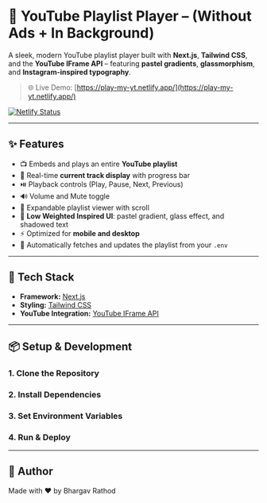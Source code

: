 # 🎵 YouTube Playlist Player – (Without Ads + In Background)

A sleek, modern YouTube playlist player built with **Next.js**, **Tailwind CSS**, and the **YouTube IFrame API** – featuring **pastel gradients**, **glassmorphism**, and **Instagram-inspired typography**.

> 🌐 Live Demo: [https://play-my-yt.netlify.app/](https://play-my-yt.netlify.app/)
> 
[![Netlify Status](https://api.netlify.com/api/v1/badges/00ece0a3-e5b0-44f3-a74b-20bd8a0e40ac/deploy-status)](https://app.netlify.com/projects/play-my-yt/deploys)

---

## ✨ Features

- 📺 Embeds and plays an entire **YouTube playlist**
- 🎵 Real-time **current track display** with progress bar
- ⏯️ Playback controls (Play, Pause, Next, Previous)
- 🔊 Volume and Mute toggle
- 📜 Expandable playlist viewer with scroll
- 💅 **Low Weighted Inspired UI**: pastel gradient, glass effect, and shadowed text
- ⚡ Optimized for **mobile and desktop**
- 🔁 Automatically fetches and updates the playlist from your `.env`

---

## 🚀 Tech Stack

- **Framework:** [Next.js](https://nextjs.org)
- **Styling:** [Tailwind CSS](https://tailwindcss.com)
- **YouTube Integration:** [YouTube IFrame API](https://developers.google.com/youtube/iframe_api_reference)

---

## 📦 Setup & Development

### 1. Clone the Repository
### 2. Install Dependencies
### 3. Set Environment Variables
### 4. Run & Deploy

---

## 🙌 Author
Made with ❤️ by Bhargav Rathod
